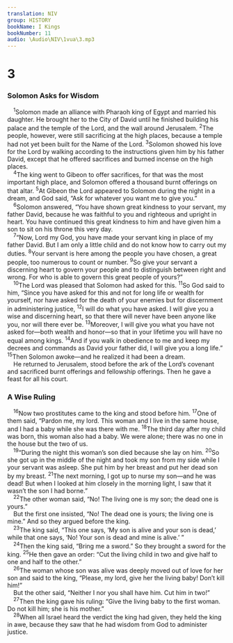 ```yaml
---
translation: NIV
group: HISTORY
bookName: I Kings 
bookNumber: 11
audio: \Audio\NIV\1vua\3.mp3
---
```


<div class="title"><h1>3</h1><h3>Solomon Asks for Wisdom </h3></div>
<span class="verse 1vua_3_1"> <sup>1</sup>Solomon made an alliance with Pharaoh king of Egypt and married his daughter. He brought her to the City of David until he finished building his palace and the temple of the Lord, and the wall around Jerusalem. </span>
<span class="verse 1vua_3_2"><sup>2</sup>The people, however, were still sacrificing at the high places, because a temple had not yet been built for the Name of the Lord. </span>
<span class="verse 1vua_3_3"><sup>3</sup>Solomon showed his love for the Lord by walking according to the instructions given him by his father David, except that he offered sacrifices and burned incense on the high places. <br/></span>
<span class="verse 1vua_3_4"> <sup>4</sup>The king went to Gibeon to offer sacrifices, for that was the most important high place, and Solomon offered a thousand burnt offerings on that altar. </span>
<span class="verse 1vua_3_5"><sup>5</sup>At Gibeon the Lord appeared to Solomon during the night in a dream, and God said, “Ask for whatever you want me to give you.” <br/></span>
<span class="verse 1vua_3_6"> <sup>6</sup>Solomon answered, “You have shown great kindness to your servant, my father David, because he was faithful to you and righteous and upright in heart. You have continued this great kindness to him and have given him a son to sit on his throne this very day. <br/></span>
<span class="verse 1vua_3_7"> <sup>7</sup>“Now, Lord my God, you have made your servant king in place of my father David. But I am only a little child and do not know how to carry out my duties. </span>
<span class="verse 1vua_3_8"><sup>8</sup>Your servant is here among the people you have chosen, a great people, too numerous to count or number. </span>
<span class="verse 1vua_3_9"><sup>9</sup>So give your servant a discerning heart to govern your people and to distinguish between right and wrong. For who is able to govern this great people of yours?” <br/></span>
<span class="verse 1vua_3_10"> <sup>10</sup>The Lord was pleased that Solomon had asked for this. </span>
<span class="verse 1vua_3_11"><sup>11</sup>So God said to him, “Since you have asked for this and not for long life or wealth for yourself, nor have asked for the death of your enemies but for discernment in administering justice, </span>
<span class="verse 1vua_3_12"><sup>12</sup>I will do what you have asked. I will give you a wise and discerning heart, so that there will never have been anyone like you, nor will there ever be. </span>
<span class="verse 1vua_3_13"><sup>13</sup>Moreover, I will give you what you have not asked for—both wealth and honor—so that in your lifetime you will have no equal among kings. </span>
<span class="verse 1vua_3_14"><sup>14</sup>And if you walk in obedience to me and keep my decrees and commands as David your father did, I will give you a long life.” </span>
<span class="verse 1vua_3_15"><sup>15</sup>Then Solomon awoke—and he realized it had been a dream. <br/> He returned to Jerusalem, stood before the ark of the Lord’s covenant and sacrificed burnt offerings and fellowship offerings. Then he gave a feast for all his court. <br/></span>
<div class="title"><h3>A Wise Ruling </h3></div>
<span class="verse 1vua_3_16"> <sup>16</sup>Now two prostitutes came to the king and stood before him. </span>
<span class="verse 1vua_3_17"><sup>17</sup>One of them said, “Pardon me, my lord. This woman and I live in the same house, and I had a baby while she was there with me. </span>
<span class="verse 1vua_3_18"><sup>18</sup>The third day after my child was born, this woman also had a baby. We were alone; there was no one in the house but the two of us. <br/></span>
<span class="verse 1vua_3_19"> <sup>19</sup>“During the night this woman’s son died because she lay on him. </span>
<span class="verse 1vua_3_20"><sup>20</sup>So she got up in the middle of the night and took my son from my side while I your servant was asleep. She put him by her breast and put her dead son by my breast. </span>
<span class="verse 1vua_3_21"><sup>21</sup>The next morning, I got up to nurse my son—and he was dead! But when I looked at him closely in the morning light, I saw that it wasn’t the son I had borne.” <br/></span>
<span class="verse 1vua_3_22"> <sup>22</sup>The other woman said, “No! The living one is my son; the dead one is yours.” <br/> But the first one insisted, “No! The dead one is yours; the living one is mine.” And so they argued before the king. <br/></span>
<span class="verse 1vua_3_23"> <sup>23</sup>The king said, “This one says, ‘My son is alive and your son is dead,’ while that one says, ‘No! Your son is dead and mine is alive.’ ” <br/></span>
<span class="verse 1vua_3_24"> <sup>24</sup>Then the king said, “Bring me a sword.” So they brought a sword for the king. </span>
<span class="verse 1vua_3_25"><sup>25</sup>He then gave an order: “Cut the living child in two and give half to one and half to the other.” <br/></span>
<span class="verse 1vua_3_26"> <sup>26</sup>The woman whose son was alive was deeply moved out of love for her son and said to the king, “Please, my lord, give her the living baby! Don’t kill him!” <br/> But the other said, “Neither I nor you shall have him. Cut him in two!” <br/></span>
<span class="verse 1vua_3_27"> <sup>27</sup>Then the king gave his ruling: “Give the living baby to the first woman. Do not kill him; she is his mother.” <br/></span>
<span class="verse 1vua_3_28"> <sup>28</sup>When all Israel heard the verdict the king had given, they held the king in awe, because they saw that he had wisdom from God to administer justice. <br/></span>
